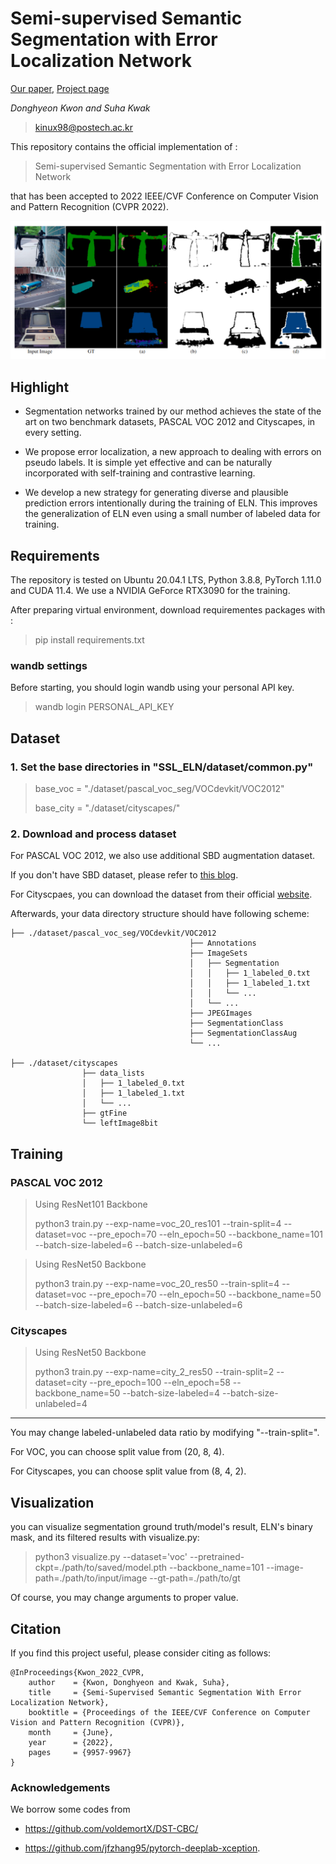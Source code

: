# Semi-supervised Semantic Segmentation with Error Localization Network
[Our paper](https://arxiv.org/pdf/2204.02078.pdf), [Project page](http://cvlab.postech.ac.kr/research/ELN/)

*Donghyeon Kwon and Suha Kwak*

> kinux98@postech.ac.kr

This repository contains the official implementation of : 
> Semi-supervised Semantic Segmentation with Error Localization Network

that has been accepted to 2022 IEEE/CVF Conference on Computer Vision and Pattern Recognition (CVPR 2022).

<div align="center">
  <img src="fig5.png"/>
</div>

## Highlight
- Segmentation networks trained by our method achieves the state of the art on two benchmark datasets, PASCAL VOC 2012 and Cityscapes, in every setting.
  
- We propose error localization, a new approach to dealing with errors on pseudo labels. It is simple yet effective and can be naturally incorporated with self-training and contrastive learning. 
  
- We develop a new strategy for generating diverse and plausible prediction errors intentionally during the training of ELN. This improves the generalization of ELN even using a small number of labeled data for training.


## Requirements
The repository is tested on Ubuntu 20.04.1 LTS, Python 3.8.8, PyTorch 1.11.0 and CUDA 11.4. We use a NVIDIA GeForce RTX3090 for the training.

After preparing virtual environment, download requirementes packages with :

> pip install requirements.txt

### wandb settings

Before starting, you should login wandb using your personal API key.

>wandb login PERSONAL_API_KEY




## Dataset

### 1. Set the base directories in "SSL_ELN/dataset/common.py"
> base_voc = "./dataset/pascal_voc_seg/VOCdevkit/VOC2012"
>
> base_city = "./dataset/cityscapes/"

### 2. Download and process dataset
For PASCAL VOC 2012, we also use additional SBD augmentation dataset. 

If you don't have SBD dataset, please refer to [this blog](https://www.sun11.me/blog/2018/how-to-use-10582-trainaug-images-on-DeeplabV3-code/).

For Cityscpaes, you can download the dataset from their official [website](https://www.cityscapes-dataset.com).

Afterwards, your data directory structure should have following scheme:

    ├── ./dataset/pascal_voc_seg/VOCdevkit/VOC2012                    
                                            ├── Annotations 
                                            ├── ImageSets
                                            │   ├── Segmentation
                                            │   │   ├── 1_labeled_0.txt
                                            │   │   ├── 1_labeled_1.txt
                                            │   │   └── ... 
                                            │   └── ... 
                                            ├── JPEGImages
                                            ├── SegmentationClass
                                            ├── SegmentationClassAug
                                            └── ...
    
    ├── ./dataset/cityscapes                     
                    ├── data_lists
                    │   ├── 1_labeled_0.txt
                    │   ├── 1_labeled_1.txt
                    │   └── ...  
                    ├── gtFine
                    └── leftImage8bit

## Training
### PASCAL VOC 2012

> Using ResNet101 Backbone
> 
> python3 train.py --exp-name=voc_20_res101 --train-split=4 --dataset=voc --pre_epoch=70 --eln_epoch=50 --backbone_name=101 --batch-size-labeled=6 --batch-size-unlabeled=6


> Using ResNet50 Backbone
> 
> python3 train.py --exp-name=voc_20_res50 --train-split=4 --dataset=voc --pre_epoch=70 --eln_epoch=50 --backbone_name=50 --batch-size-labeled=6 --batch-size-unlabeled=6

### Cityscapes

> Using ResNet50 Backbone
> 
> python3 train.py --exp-name=city_2_res50 --train-split=2 --dataset=city --pre_epoch=100 --eln_epoch=58 --backbone_name=50 --batch-size-labeled=4 --batch-size-unlabeled=4

---
You may change labeled-unlabeled data ratio by modifying "--train-split=".

For VOC, you can choose split value from (20, 8, 4).

For Cityscapes, you can choose split value from (8, 4, 2).

## Visualization
you can visualize segmentation ground truth/model's result, ELN's binary mask, and its filtered results with visualize.py:

> python3 visualize.py --dataset='voc' --pretrained-ckpt=./path/to/saved/model.pth --backbone_name=101 --image-path=./path/to/input/image --gt-path=./path/to/gt

Of course, you may change arguments to proper value.

## Citation
If you find this project useful, please consider citing as follows:
```
@InProceedings{Kwon_2022_CVPR,
    author    = {Kwon, Donghyeon and Kwak, Suha},
    title     = {Semi-Supervised Semantic Segmentation With Error Localization Network},
    booktitle = {Proceedings of the IEEE/CVF Conference on Computer Vision and Pattern Recognition (CVPR)},
    month     = {June},
    year      = {2022},
    pages     = {9957-9967}
}
```


### Acknowledgements

We borrow some codes from 

 - https://github.com/voldemortX/DST-CBC/

- https://github.com/jfzhang95/pytorch-deeplab-xception.

  
